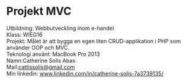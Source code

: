 <h1>Projekt MVC </h1>

Utbildning: Webbutveckling inom e-handel <br> 
Klass: WIEG16 <br> 
Projekt: Målet är att bygga en egen liten CRUD-applikation i PHP som använder OOP och MVC. <br> 
Teknologi använt: MacBook Pro 2013<br> 
Namn:Catherine Solis Abas <br>
Mail:cattissolis@gmail.com <br> 
Min linkedin: www.linkedin.com/in/catherine-solis-7a3739135/<br> 
